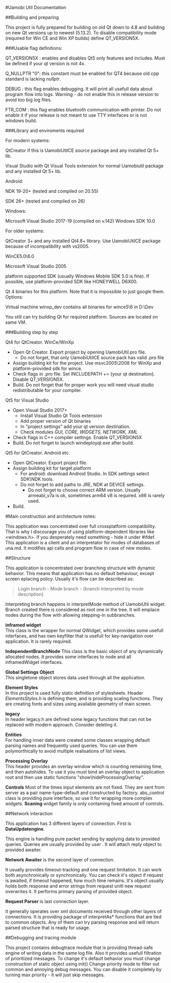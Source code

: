#Uamobi Util Documentation##Building and preparingThis project is fully prepared for building on old Qt down to 4.8 and building on new Qt versions up to newest (5.13.2).  To disable compatibility mode (required for Win CE and Win XP builds) define QT_VERSION5X.###Usable flag definitions:QT\_VERSION5X : enables and disables Qt5 only features and includes. Must be defined if your qt version is not 4x.Q\_NULLPTR	"0": this constant must be enabled for QT4 because old cpp standard is lacking _nullptr_.DEBUG	    : this flag enables debugging. It will print all usefull data about program flow into logs. Warning - do not enable this in release version to avoid too big log files.FTR_COM     : this flag enables bluetooth communication with printer. Do not enable it if your release is not meant to use TTY interfaces or is not windows build.###Library and enviroments requiredFor modern systems:QtCreator if this is UamobiUtilCE source package and any installed Qt 5+ lib.Visual Studio with Qt Visual Tools extension for normal Uamobiutil package and any installed Qt 5+ lib.Android:NDK 19-20+ (tested and compiled on 20.55)SDK 26+ (tested and compiled on 26)Windows:Microsoft Visual Studio 2017-19 (compiled on v.142)Windows SDK 10.0 For older systems:QtCreator 3+ and any installed Qt4.8+ library. Use UamobiUtilCE package because of incompatibility with vs2005.WinCE5.0\6.0Microsoft Visual Studio 2005platform supported SDK (usually Windows Mobile SDK 5.0 is fine). If possible, use platform-provided SDK like HONEYWELL D6X00. Qt 4 binaries for this platform. Note that it is impossible to just google them. Options:Virtual machine winxp_dev contains all binaries for wince5\6 in D:\DevYou still can try building Qt for required platform. Sources are located on same VM. ###Building step by step Qt4 for QtCreator. WinCe/WinXp* Open Qt Creator. Export project by opening UamobiUtil.pro file.     * Do not forget, that only UamobiUtilCE source pack has valid .pro file* Assign building kit for the project. Use msvc2005\2008 for WinXp and platform-provided sdk for wince.* Check flags in .pro file. Set INCLUDEPATH += {your qt destination}. Disable QT_VERSION5X.* Build. Do not forget that for proper work you will need visual studio redistributable for your compiler. Qt5 for Visual Studio* Open Visual Studio 2017+    * Install Visual Studio Qt Tools extension    * Add proper version of Qt binaries    * In "project settings" add your qt version destination.     * Check modules _GUI, CORE, WIDGETS, NETWORK, XML_* Check flags in C++ compiler settings. Enable QT_VERSION5X* Build. Do not forget to launch windeployqt.exe after build. Qt5 for QtCreator. Android etc.* Open QtCreator. Export project file.* Assign building kit for target platform    * For android: download Android Studio. In SDK settings select SDK\NDK tools.	* Do not forget to add paths to JRE, NDK at DEVICE settings.    	* Do not forget to choose correct ARM version. Usually armeabi_v7a is ok, sometimes arm64 v8 is required. x86 is rarely used.* Build.#Main construction and architecture notes:This application was concentrated over full crossplatform compatibility. That is why I discourage you of using platform-dependent libraries like <windows.h>. If you desperately need something - hide it under #ifdef.  This application is a client and an interpretator for modes of databases of una.md. It modifies api calls and program flow in case of new modes.##StructureThis application is concentrated over branching structure with dynamic behavior. This means that application has no default behaviour, except screen eplacing policy. Usually it's flow can be described as:  >Login branch - Mode branch - {branch interpreted by mode description}   Interpreting branch happens in interpretMode method of UamobiUtil widget. Branch created there is considered as root one in the tree. It will emplace nodes during the flow with allowing stepping-in subbranches.__inframed widget__  This class is the wrapper for normal QWidget, which provides some usefull interfaces, and has own keyfilter that is usefull for key-navigation over application. It is rarely required.__IndependentBranchNode__This class is the basic object of any dynamically allocated nodes. It provides some interfaces to node and all inframedWidget interfaces.__Global Settings Object__  This singletone object stores data used through all the application.__Element Styles__  In this project is used fully static definition of stylesheets. Header _ElementsStyles.h_ is defining them, and is providing scaling functions. They are creating fonts and sizes using available geometry of main screen.  __legacy__  In header legacy.h are defined some legacy functions that can not be replaced with modern approach. Consider deleting it.__Entities__  For handling inner data were created some classes wrapping default parsing names and frequently used queries. You can use them polymorthically to avoid multiple realisations of list views.__Processing Overlay__  This header provides an overlay window which is counting remaining time, and then autohides. To use it you must bind an overlay object to application root and then use static functions "show\hideProcessingOverlay".__Controls__Most of the times input elements are not fixed. They are sent from server as a pair name-type-default and constructed by factory. abs_control class is providing pure interface, so use it for wrapping more complex widgets. __Scaning__ widget family is only containing fixed amount of controls. ##Network interactionThis application has 3 different layers of connection. First is __DataUpdatengine__.This engine is handling pure packet sending by applying data to provided queries. Queries are usually provided by user . It will attach reply object to provided awaiter. __Network Awaiter__ is the second layer of connection. It usually provides timeout-tracking and one request limitation. It can work both asynchronically or synchronically. You can check it's object if request is awaited, if timeout happened, how much time remains. It's object usually holds both response and error strings from request unitl new request overwrites it. It performs primary parsing of provided object.__Request Parser__ is last connection layer.It generally operates over xml documents received through other layers of connections. It is providing package of interpretAs* functions that are tied to common objects. Any of them can try parsing response and will return parsed structure that is ready for usage.##Debugging and tracing moduleThis project contains debugtrace module that is providing thread-safe engine of writing data in the same log file. Also it provides usefull filtration of prioritized messages. To change it's default behavior you must change construction of static object using init()  Change priority mode to filter out common and annoying debug messages. You can disable it completely by turning max priority - it will just skip messages.
